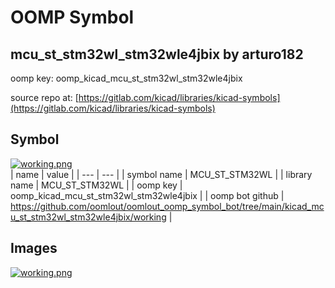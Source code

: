 # OOMP Symbol  
## mcu_st_stm32wl_stm32wle4jbix  by arturo182  
  
oomp key: oomp_kicad_mcu_st_stm32wl_stm32wle4jbix  
  
source repo at: [https://gitlab.com/kicad/libraries/kicad-symbols](https://gitlab.com/kicad/libraries/kicad-symbols)  
## Symbol  
  
[![working.png](working_600.png)](working.png)  
| name | value | 
| --- | --- | 
| symbol name | MCU_ST_STM32WL | 
| library name | MCU_ST_STM32WL | 
| oomp key | oomp_kicad_mcu_st_stm32wl_stm32wle4jbix | 
| oomp bot github | https://github.com/oomlout/oomlout_oomp_symbol_bot/tree/main/kicad_mcu_st_stm32wl_stm32wle4jbix/working | 
## Images  
  
[![working.png](working_140.png)](working.png)  
